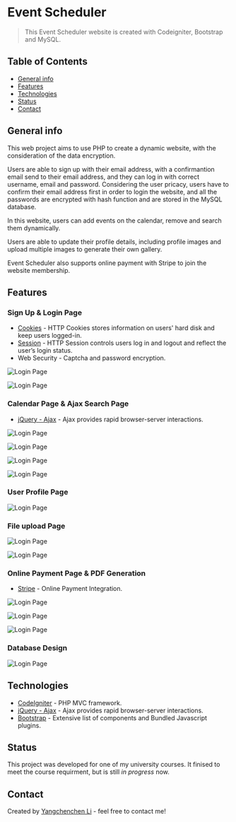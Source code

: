 # Event Scheduler
> This Event Scheduler website is created with Codeigniter, Bootstrap and MySQL.

## Table of Contents
* [General info](#general-into)
* [Features](#features)
* [Technologies](#technologies)
* [Status](#status)
* [Contact](#contact)

## General info 
This web project aims to use PHP to create a dynamic website, with the consideration of the data encryption. 

Users are able to sign up with their email address, with a confirmantion email send to their email address, and they can log in with correct username, email and password. Considering the user pricacy, users have to confirm their email address first in order to login the website, and all the passwords are encrypted with hash function and are stored in the MySQL database.

In this website, users can add events on the calendar, remove and search them dynamically. 

Users are able to update their profile details, including profile images and upload multiple images to generate their own gallery. 

Event Scheduler also supports online payment with Stripe to join the website membership. 
## Features
### Sign Up & Login Page
- [Cookies](https://developer.mozilla.org/en-US/docs/Web/HTTP/Cookies) - HTTP Cookies stores information on users' hard disk and keep users logged-in.
- [Session](https://developer.mozilla.org/en-US/docs/Web/HTTP/Session) - HTTP Session controls users log in and logout and reflect the user’s login status.
- Web Security - Captcha and password encryption.

![Login Page](./Screenshot/sign.png?raw=true)

![Login Page](https://github.com/YangchenchenLi/wis_project/blob/main/Screenshot/login.png?raw=true)

### Calendar Page & Ajax Search Page
- [jQuery - Ajax](https://www.w3schools.com/xml/ajax_intro.asp) - Ajax provides rapid browser-server interactions.

![Login Page](./Screenshot/add_calendar_event.png?raw=true)

![Login Page](./Screenshot/calendar.png?raw=true)

![Login Page](./Screenshot/ajax_search1.png?raw=true)

![Login Page](./Screenshot/ajax_search2.png?raw=true)

### User Profile Page
![Login Page](./Screenshot/profile.png?raw=true)

### File upload Page

![Login Page](./Screenshot/multifiles_upload.png?raw=true)

![Login Page](./Screenshot/file_upload.png?raw=true)

### Online Payment Page & PDF Generation
- [Stripe](https://stripe.com/docs/api) - Online Payment Integration.

![Login Page](./Screenshot/online_payment.png?raw=true)

![Login Page](./Screenshot/payment_transaction.png?raw=true)

![Login Page](./Screenshot/generate_pdf.png?raw=true)
### Database Design
![Login Page](./Screenshot/database_design.png?raw=true)

## Technologies 
- [CodeIgniter](https://codeigniter.com/) - PHP MVC framework. 
- [jQuery - Ajax](https://www.w3schools.com/xml/ajax_intro.asp) - Ajax provides rapid browser-server interactions.
- [Bootstrap](https://getbootstrap.com/) - Extensive list of components and Bundled Javascript plugins. 

## Status
This project was developed for one of my university courses. It finised to meet the course requirment, but is still _in progress_ now. 
## Contact 
Created by [Yangchenchen Li](https://github.com/YangchenchenLi) - feel free to contact me!










